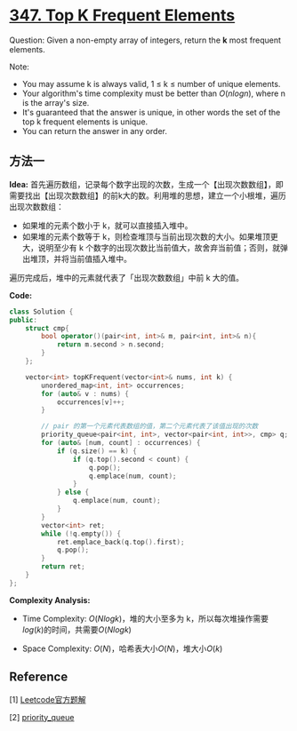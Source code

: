 # [347. Top K Frequent Elements](https://leetcode-cn.com/problems/top-k-frequent-elements/)



Question: Given a non-empty array of integers, return the **k** most frequent elements.

Note: 

- You may assume k is always valid, 1 ≤ k ≤ number of unique elements.
- Your algorithm's time complexity must be better than $O(n log n)$, where n is the array's size.
- It's guaranteed that the answer is unique, in other words the set of the top k frequent elements is unique.
- You can return the answer in any order.



## 方法一

**Idea:** 首先遍历数组，记录每个数字出现的次数，生成一个【出现次数数组】，即需要找出【出现次数数组】的前k大的数。利用堆的思想，建立一个小根堆，遍历出现次数数组：

* 如果堆的元素个数小于 k，就可以直接插入堆中。
* 如果堆的元素个数等于 k，则检查堆顶与当前出现次数的大小。如果堆顶更大，说明至少有 k 个数字的出现次数比当前值大，故舍弃当前值；否则，就弹出堆顶，并将当前值插入堆中。


遍历完成后，堆中的元素就代表了「出现次数数组」中前 k 大的值。



**Code:**

```C++
class Solution {
public:
    struct cmp{
        bool operator()(pair<int, int>& m, pair<int, int>& n){
            return m.second > n.second;
        }
    };

    vector<int> topKFrequent(vector<int>& nums, int k) {
        unordered_map<int, int> occurrences;
        for (auto& v : nums) {
            occurrences[v]++;
        }

        // pair 的第一个元素代表数组的值，第二个元素代表了该值出现的次数
        priority_queue<pair<int, int>, vector<pair<int, int>>, cmp> q;
        for (auto& [num, count] : occurrences) {
            if (q.size() == k) {
                if (q.top().second < count) {
                    q.pop();
                    q.emplace(num, count);
                }
            } else {
                q.emplace(num, count);
            }
        }
        vector<int> ret;
        while (!q.empty()) {
            ret.emplace_back(q.top().first);
            q.pop();
        }
        return ret;
    }
};
```



**Complexity Analysis:**

* Time Complexity: $O(Nlogk)$，堆的大小至多为 k，所以每次堆操作需要$log(k)$的时间，共需要$O(Nlogk)$

* Space Complexity: $O(N)$，哈希表大小$O(N)$，堆大小$O(k)$

  

## Reference

[1] [Leetcode官方题解](https://leetcode-cn.com/problems/top-k-frequent-elements/solution/qian-k-ge-gao-pin-yuan-su-by-leetcode-solution/)

[2] [priority_queue](http://www.cplusplus.com/reference/queue/priority_queue/)